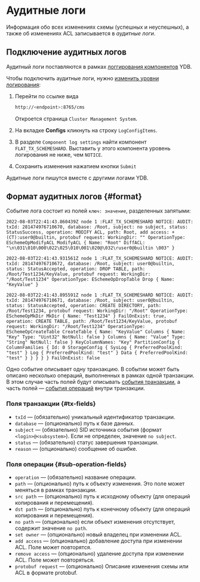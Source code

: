 # Аудитные логи

Информация обо всех изменениях схемы (успешных и неуспешных), а также об изменениях ACL записывается в _аудитные логи_.

## Подключение аудитных логов

Аудитный логи поставляются в рамках [логгирования компонентов](./logs.md) YDB.

Чтобы подключить аудитные логи, нужно [изменить уровни логирования](../maintenance/embedded_monitoring/logs.md#change_log_level):

1. Перейти по ссылке вида

    ```bash
    http://<endpoint>:8765/cms
    ```

    Откроется страница `Cluster Management System`.
    
1. На вкладке **Configs** кликнуть на строку `LogConfigItems`. 

1. В разделе `Component log settings` найти компонент `FLAT_TX_SCHEMESHARD`. Выставить у этого компонента уровень логирования не ниже, чем `NOTICE`. 

1. Сохранить изменения нажатием кнопки `Submit`

Аудитные логи пишутся вместе с другими логами YDB.

## Формат аудитных логов {#format}

Событие лога состоит из полей `ключ: значение`, разделенных запятыми:

```text
2022-08-03T22:41:43.860439Z node 1 :FLAT_TX_SCHEMESHARD NOTICE: AUDIT: txId: 281474976710670, database: /Root, subject: no subject, status: StatusSuccess, operation: MODIFY ACL, path: Root, add access: +(CT):user0@builtin, protobuf request: WorkingDir: "" OperationType: ESchemeOpModifyACL ModifyACL { Name: "Root" DiffACL: "\n\031\010\000\022\025\010\001\020@\032\ruser0@builtin \003" }

2022-08-03T22:41:43.931561Z node 1 :FLAT_TX_SCHEMESHARD NOTICE: AUDIT: txId: 281474976710672, database: /Root, subject: user0@builtin, status: StatusAccepted, operation: DROP TABLE, path: /Root/Test1234/KeyValue, protobuf request: WorkingDir: "/Root/Test1234" OperationType: ESchemeOpDropTable Drop { Name: "KeyValue" }

2022-08-03T22:41:43.895591Z node 1 :FLAT_TX_SCHEMESHARD NOTICE: AUDIT: txId: 281474976710671, database: /Root, subject: user0@builtin, status: StatusAccepted, operation: CREATE DIRECTORY, path: /Root/Test1234, protobuf request: WorkingDir: "/Root" OperationType: ESchemeOpMkDir MkDir { Name: "Test1234" } FailOnExist: true, operation: CREATE TABLE, path: /Root/Test1234/KeyValue, protobuf request: WorkingDir: "/Root/Test1234" OperationType: ESchemeOpCreateTable CreateTable { Name: "KeyValue" Columns { Name: "Key" Type: "Uint32" NotNull: false } Columns { Name: "Value" Type: "String" NotNull: false } KeyColumnNames: "Key" PartitionConfig { ColumnFamilies { Id: 0 StorageConfig { SysLog { PreferredPoolKind: "test" } Log { PreferredPoolKind: "test" } Data { PreferredPoolKind: "test" } } } } } FailOnExist: false
```

Одно событие описывает одну транзакцию. В событии может быть описано несколько операций, выполненных в рамках одной транзакции. В этом случае часть полей будут описывать [события транзакции](#tx-fields), а часть полей — [события операций](#sub-operation-fields) внутри транзакции.

### Поля транзакции {#tx-fields}

* `txId` — (обязательно) уникальный идентификатор транзакции.
* `database` — (опционально) путь к базе данных.
* `subject` — (обязательно) SID источника события (формат `<login>@<subsystem>`). Если не определен, значение `no subject`.
* `status` — (обязательно) статус завершения транзакции.
* `reason` — (опционально) сообщение об ошибке.

### Поля операции {#sub-operation-fields}

* `operation` — (обязательно) название операции.
* `path` — (опционально) путь к объекту изменения. Это поле может меняться в рамках транзакции.
* `src path` — (опционально) путь к исходному объекту (для операций копирования и перемещения).
* `dst path` — (опционально) путь к конечному объекту (для операций копирования и перемещения).
* `no path` — (опционально) если объект изменения отсутствует, содержит значение `no path`.
* `set owner` — (опционально) новый владелец при изменении ACL.
* `add access` — (опционально) добавление доступа при изменении ACL. Поле может повторятся.
* `remove access` — (опционально) удаление доступа при изменении ACL. Поле может повторяться.
* `protobuf request` — (опционально) Описание изменения схемы или ACL в формате protobuf.

<!-- 
### <a name="statuses"></a>Список возможных статусов
- StatusSuccess
- StatusAccepted
- StatusPathDoesNotExist
- StatusPathIsNotDirectory
- StatusAlreadyExists
- StatusSchemeError
- StatusNameConflict
- StatusInvalidParameter
- StatusMultipleModifications
- StatusReadOnly
- StatusTxIdNotExists
- StatusTxIsNotCancellable
- StatusAccessDenied
- StatusNotAvailable
- StatusPreconditionFailed
- StatusRedirectDomain
- StatusQuotaExceeded
- StatusResourceExhausted

### <a name="names"></a>Список возможных операций
- CREATE TABLE
- CREATE DIRECTORY
- CREATE PERSISTENT QUEUE
- DROP TABLE
- DROP PERSISTENT QUEUE
- ALTER TABLE
- ALTER PERSISTENT QUEUE
- MODIFY ACL
- DROP DIRECTORY
- ALTER TABLE PARTITIONS
- BACKUP TABLE
- CREATE DATABASE
- DROP DATABASE
- CREATE RTMR VOLUME
- CREATE BLOCK STORE VOLUME
- ALTER BLOCK STORE VOLUME
- ALTER BLOCK STORE VOLUME ASSIGN
- DROP BLOCK STORE VOLUME
- CREATE KESUS
- DROP KESUS
- DROP DATABASE
- CREATE SOLOMON VOLUME
- DROP SOLOMON VOLUME
- ALTER KESUS
- ALTER DATABASE
- ALTER USER ATTRIBUTES
- DROP PATH UNSAFE
- CREATE TABLE WITH INDEXES
- CREATE INDEX
- CREATE TABLE COPY FROM
- DROP INDEX
- CREATE DATABASE
- ALTER DATABASE
- DROP DATABASE
- ESchemeOp_DEPRECATED_35
- ALTER DATABASE MIGRATE
- ALTER DATABASE MIGRATE DECISION
- BUILD INDEX
- ALTER TABLE BUILD INDEX INIT
- ALTER TABLE LOCK
- ALTER TABLE BUILD INDEX APPLY
- ALTER TABLE BUILD INDEX FINISH
- ALTER INDEX
- ALTER SOLOMON VOLUME
- ALTER TABLE UNLOCK
- ALTER TABLE BUILD INDEX FINISH
- ALTER TABLE BUILD INDEX INIT
- ALTER TABLE DROP INDEX
- ALTER TABLE DROP INDEX
- ALTER TABLE BUILD INDEX CANCEL
- CREATE FILE STORE
- ALTER FILE STORE
- DROP FILE STORE
- RESTORE TABLE
- CREATE COLUMN STORE
- ALTER COLUMN STORE
- DROP COLUMN STORE
- CREATE COLUMN TABLE
- ALTER COLUMN TABLE
- DROP COLUMN TABLE
- ALTER LOGIN
- ATER TABLE CREATE CDC STREAM
- CREATE CDC STREAM
- ATER TABLE CREATE CDC STREAM
- ATER CDC STREAM
- ATER CDC STREAM
- ATER TABLE ATER CDC STREAM
- DROP CDC STREAM
- DROP CDC STREAM
- ATER TABLE DROP CDC STREAM
- ALTER TABLE RENAME
- CREATE SEQUENCE
- ALTER SEQUENCE
- DROP SEQUENCE
- CREATE REPLICATION
- ALTER REPLICATION
- DROP REPLICATION
- CREATE BLOB DEPOT
- ALTER BLOB DEPOT
- DROP BLOB DEPOT
- ALTER TABLE INDEX RENAME -->
